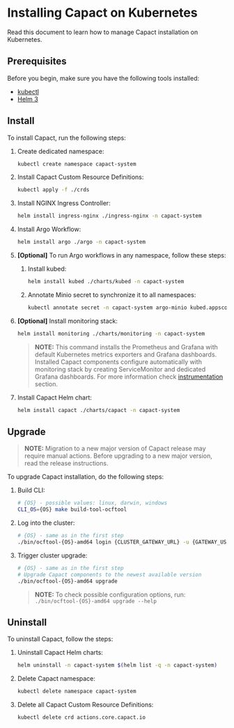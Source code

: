 # Installing Capact on Kubernetes

Read this document to learn how to manage Capact installation on Kubernetes.

## Prerequisites

Before you begin, make sure you have the following tools installed:

- [kubectl](https://kubernetes.io/docs/tasks/tools/install-kubectl/)
- [Helm 3](https://helm.sh/docs/intro/install/)

## Install

To install Capact, run the following steps:

1. Create dedicated namespace:
   
   ```bash
   kubectl create namespace capact-system
   ```
   
1. Install Capact Custom Resource Definitions:
    
   ```bash
   kubectl apply -f ./crds
   ``` 

1. Install NGINX Ingress Controller:
    
    ```bash
   helm install ingress-nginx ./ingress-nginx -n capact-system
   ```

1. Install Argo Workflow:

    ```bash
   helm install argo ./argo -n capact-system
   ```

1. **[Optional]** To run Argo workflows in any namespace, follow these steps:

    1. Install kubed:

        ```bash
        helm install kubed ./charts/kubed -n capact-system 
        ``` 
   
   1. Annotate Minio secret to synchronize it to all namespaces:
       
       ```bash
       kubectl annotate secret -n capact-system argo-minio kubed.appscode.com/sync=""
       ```

1. **[Optional]** Install monitoring stack:

    ```bash
    helm install monitoring ./charts/monitoring -n capact-system
    ```
   
    > **NOTE:** This command installs the Prometheus and Grafana with default Kubernetes metrics exporters and Grafana dashboards.
    Installed Capact components configure automatically with monitoring stack by creating ServiceMonitor and dedicated Grafana dashboards.
    For more information check [instrumentation](../../docs/development.md#instrumentation) section.

1. Install Capact Helm chart:
    
    ```bash
    helm install capact ./charts/capact -n capact-system
    ```

## Upgrade

> **NOTE:** Migration to a new major version of Capact release may require manual actions. Before upgrading to a new major version, read the release instructions.

To upgrade Capact installation, do the following steps:

1. Build CLI:

   ```bash
   # {OS} - possible values: linux, darwin, windows
   CLI_OS={OS} make build-tool-ocftool
   ```

2. Log into the cluster:

   ```bash
   # {OS} - same as in the first step
   ./bin/ocftool-{OS}-amd64 login {CLUSTER_GATEWAY_URL} -u {GATEWAY_USERNAME} -p {GATEWAY_PASSWORD}
   ```
   
3. Trigger cluster upgrade:

   ```bash
   # {OS} - same as in the first step
   # Upgrade Capact components to the newest available version
   ./bin/ocftool-{OS}-amd64 upgrade
   ```
   
   >**NOTE:** To check possible configuration options, run: `./bin/ocftool-{OS}-amd64 upgrade --help`
                 
## Uninstall

To uninstall Capact, follow the steps:

1. Uninstall Capact Helm charts:
    
    ```bash
    helm uninstall -n capact-system $(helm list -q -n capact-system)
    ```
1. Delete Capact namespace:

   ```bash
   kubectl delete namespace capact-system
   ```

1. Delete all Capact Custom Resource Definitions:
    
   ```bash
   kubectl delete crd actions.core.capact.io
   ``` 
